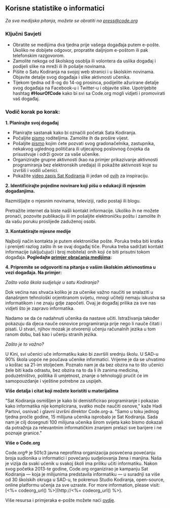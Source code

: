 

## Korisne statistike o informatici

*Za sva medijska pitanja, možete se obratiti na <press@code.org>*

### Ključni Savjeti

  * Obratite se medijima dva tjedna prije vašega događaja putem e-pošte. Ukoliko ne dobijete odgovor, propratite daljnjom e-poštom ili pak telefonskim razgovorom.
  * Zamolite nekoga od školskog osoblja ili volontera da uslika događaj i podijeli slike na mreži ili ih pošalje novinama.
  * Pišite o Satu Kodiranja na svojoj web stranici i u školskim novinama. Objavite detalje svog događaja i slike aktivnosti učenika.
  * Tijekom tjedna od 8-og do 14-og prosinca, podijelite ažurirane detalje svog događaja na Facebook-u i Twitter-u i objavite slike. Upotrijebite hashtag **#HourOfCode** kako bi svi sa Code.org mogli vidjeti i promovirati vaš događaj.

### Vodič korak po korak:

**1. Planirajte svoj događaj**

  * Planirajte sastanak kako bi označili početak Sata Kodiranja.
  * Počaljite [pismo](<%= hoc_uri('/resources/#sample-emails') %>) roditeljima. Zamolite ih da prošire vijest.
  * Pošaljite [pismo](<%= hoc_uri('/resources/#sample-emails') %>) kojim ćete pozvati svog gradonačelnika, zastupnika, nekakvog uglednog političara ili utjecajnog poslovnog čovjeka da prisustvuje i održi govor za vaše učenike.
  * Organizirajte grupne aktivnosti (kao na primjer prikazivanje aktivnosti programiranja bez elektronskih uređaja) ili pokažite aktivnosti koje su izvršili i vodili učenici.
  * Pokažite [video zapis Sat Kodiranja](<%= hoc_uri('/') %>) ili jedan od [ovih](<%= hoc_uri('/resources#videos') %>) za inspiraciju.

**2. Identificirajte pojedine novinare koji pišu o edukacji ili mjesnim događanjima.**

Razmišljajte o mjesnim novinama, televiziji, radio postaji ili blogu.

Pretražite internet da biste našli kontakt informacije. Ukoliko ih ne možete pronaći, pozovite publikaciju ili im pošaljite elektroničku poštu i zamolite ih da vašu poruku proslijede zaduženoj osobi.

**3. Kontaktirajte mjesne medije**

Najbolji način kontakta je putem elektroničke pošte. Poruka treba biti kratka i prenijeti razlog zašto ih se ovaj događaj tiče. Poruka treba sadržati kontakt informacije (uključujući i broj mobitela) onih koji će biti prisutni tokom događaja. **Pogledajte [primjer obraćanja medijima](<%= hoc_uri('/resources#sample-emails') %>):**

**4. Pripremite se odgovoriti na pitanja o vašim školskim aktivnostima u vezi događaja. Na primjer:**

*Zašto vaša škola sudjeluje u satu Kodiranja?*

Dok većina nas shvaća koliko je za učenike važno naučiti se snalaziti u današnjem tehnološki orjentiranom svijetu, mnogi učitelji nemaju iskustva sa informatikom i ne znaju gdje započeti. Ovaj je događaj prilika za sve nas vidjeti što je zapravo informatika.

Nadamo se da će nadahnuti učenika da nastave učiti. Istraživanja također pokazuju da djeca nauče osnovice programiranja prije nego li nauče čitati i pisati. U stvari, njihov mozak je otvoreniji učenju računalnih jezika u tom ranom dobu, baš kao i učenju stranih jezika.

*Zašto je to važno?*

U Kini, svi učenici uče informatiku kako bi završili srednju školu. U SAD-u 90% škola uopće ne poučava učenike informatici. Vrijeme je da se uhvatimo u koštac sa 21-im stoljećem. Poznato nam je da bez obzira na to što učenici žele biti kada odrastu, bez obzira na to da li ih zanima medicina, poduzetništvo, politika ili umjetnost, znanje o tehnologiji prućit će im samopouzdanje i vještine potrebne za uspijeh.

**Više detalja i citat koji možete koristiti u materijalima**

"Sat Kodiranja osmišljen je kako bi demistificirao programiranje i pokazao kako informatika nije komplicirana, svatko može naučiti osnove," kaže Hadi Partovi, osnivač i glavni izvršni direktor Code.org-a. "Samo u toku jednog tjedna pročle godine, 15 milijuna učenika isprobalo je Sat Kodiranja. Sada nam je cilj dosegnuti 100 milijuna učenika širom svijeta kako bismo dokazali da potražnja za relevantnim informatičkim znanjem prelazi sve barijere i ne poznaje granice."

**Više o Code.org**

Code.org® je 501c3 javna neprofitna organizacija posvećena povećanju broja sudionika u informatici i povećanju sudjelovanja žena i manjina. Naša je vizija da svaki ućenik u svakoj školi ima priliku učiti informatiku. Nakon svog početka 2013-te godine, Code.org organizirao je kampanju Sat Kodiranja — koja je milijunima predstavila informatiku — u suradnji sa više od 30 školskih okruga u SAD-u, te pokrenuo Studio Kodiranja, open-source, online platformu učenja za sve uzraste. For more information, please visit: [<%= codeorg_url() %>](http://<%= codeorg_url() %>).

  
Više resursa i primjeraka e-pošte možete naći [ovdje](<%= hoc_uri('/resources') %>).